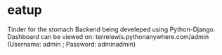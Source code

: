 # eatup
Tinder for the stomach
Backend being develeped using Python-Django.
Dashboard can be viewed on: terrelewis.pythonanywhere.com/admin (Username: admin ; Password:  adminadmin)
